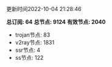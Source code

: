 更新时间2022-10-04 21:28:46

**总订阅: 64**
**总节点: 9124**
**有效节点: 2040**
- trojan节点: 83
- v2ray节点: 1831
- ssr节点: 4
- ss节点: 122
